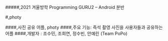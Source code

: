 #####,2021 겨울방학 Programming GURU2 – Android 분반 

#,photy 

####,사진 공유 어플, photy 
####,주요 기능: 즉석 촬영 사진을 사용자들과  공유하는 어플 
####,개발자 : 조수민, 조희연, 정수빈, 안예린 (Team PoPo)





